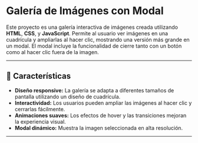 # Galería de Imágenes con Modal

Este proyecto es una galería interactiva de imágenes creada utilizando **HTML**, **CSS**, y **JavaScript**. Permite al usuario ver imágenes en una cuadrícula y ampliarlas al hacer clic, mostrando una versión más grande en un modal. El modal incluye la funcionalidad de cierre tanto con un botón como al hacer clic fuera de la imagen.

---

## 🌟 Características

- **Diseño responsive:** La galería se adapta a diferentes tamaños de pantalla utilizando un diseño de cuadrícula.
- **Interactividad:** Los usuarios pueden ampliar las imágenes al hacer clic y cerrarlas fácilmente.
- **Animaciones suaves:** Los efectos de hover y las transiciones mejoran la experiencia visual.
- **Modal dinámico:** Muestra la imagen seleccionada en alta resolución.

---
